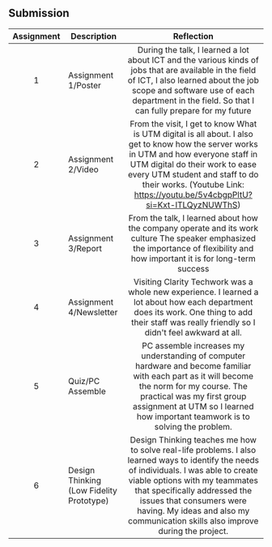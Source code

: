 ## Submission
| Assignment | Description  | Reflection |
| :-----: |  ------ | :-----: | 
| 1 | Assignment 1/Poster | During the talk, I learned a lot about ICT and the various kinds of jobs that are available in the field of ICT, I also learned about the job scope and software use of each department in the field. So that I can fully prepare for my future  | 
| 2 | Assignment 2/Video | From the visit, I get to know What is UTM digital is all about. I also get to know how the server works in UTM and how everyone staff in UTM digital do their work to ease every UTM student and staff to do their works. (Youtube Link: https://youtu.be/5v4cbgpPltU?si=Kxt-lTLQyzNUWThS) | 
| 3 | Assignment 3/Report | From the talk, I learned about how the company operate and its work culture The speaker emphasized the importance of flexibility and how important it is for long-term success| 
| 4 | Assignment 4/Newsletter | Visiting Clarity Techwork was a whole new experience. I learned a lot about how each department does its work. One thing to add their staff was really friendly so I didn't feel awkward at all. |
| 5 | Quiz/PC Assemble | PC assemble increases my understanding of computer hardware and become familiar with each part as it will become the norm for my course. The practical was my first group assignment at UTM so I learned how important teamwork is to solving the problem. |
| 6 | Design Thinking (Low Fidelity Prototype) | Design Thinking teaches me how to solve real-life problems. I also learned ways to identify the needs of individuals. I was able to create viable options with my teammates that specifically addressed the issues that consumers were having. My ideas and also my communication skills also improve during the project.|
